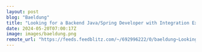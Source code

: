 ```yaml
---
layout: post
blog: "Baeldung"
title: "Looking for a Backend Java/Spring Developer with Integration Experience (Remote) (Part Time)"
date: 2024-05-20T07:00:17Z
image: images/baeldung.png
remote_url: "https://feeds.feedblitz.com/~/692996222/0/baeldung~Looking-for-a-Backend-JavaSpring-Developer-with-Integration-Experience-Remote-Part-Time"
---
```

